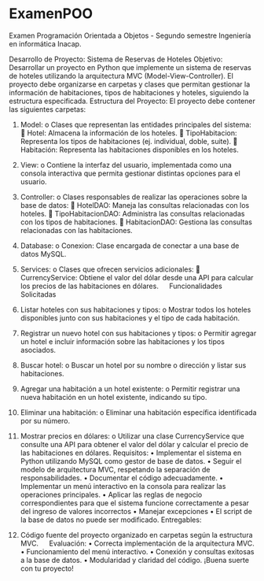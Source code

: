 # ExamenPOO
Examen Programación Orientada a Objetos -  Segundo semestre Ingeniería en informática Inacap.

Desarrollo de Proyecto: Sistema de Reservas de Hoteles
Objetivo:
Desarrollar un proyecto en Python que implemente un sistema de reservas de hoteles utilizando la arquitectura MVC (Model-View-Controller). El proyecto debe organizarse en carpetas y clases que permitan gestionar la información de habitaciones, tipos de habitaciones y hoteles, siguiendo la estructura especificada.
Estructura del Proyecto:
El proyecto debe contener las siguientes carpetas:
1.	Model:
o	Clases que representan las entidades principales del sistema:
	Hotel: Almacena la información de los hoteles.
	TipoHabitacion: Representa los tipos de habitaciones (ej. individual, doble, suite).
	Habitación: Representa las habitaciones disponibles en los hoteles.
2.	View:
o	Contiene la interfaz del usuario, implementada como una consola interactiva que permita gestionar distintas opciones para el usuario.

3.	Controller:
o	Clases responsables de realizar las operaciones sobre la base de datos:
	HotelDAO: Maneja las consultas relacionadas con los hoteles.
	TipoHabitacionDAO: Administra las consultas relacionadas con los tipos de habitaciones.
	HabitacionDAO: Gestiona las consultas relacionadas con las habitaciones.
4.	Database:
o	Conexion: Clase encargada de conectar a una base de datos MySQL.
5.	Services:
o	Clases que ofrecen servicios adicionales:
	CurrencyService: Obtiene el valor del dólar desde una API para calcular los precios de las habitaciones en dólares.
 
Funcionalidades Solicitadas
1.	Listar hoteles con sus habitaciones y tipos:
o	Mostrar todos los hoteles disponibles junto con sus habitaciones y el tipo de cada habitación.
2.	Registrar un nuevo hotel con sus habitaciones y tipos:
o	Permitir agregar un hotel e incluir información sobre las habitaciones y los tipos asociados.
3.	Buscar hotel:
o	Buscar un hotel por su nombre o dirección y listar sus habitaciones.
4.	Agregar una habitación a un hotel existente:
o	Permitir registrar una nueva habitación en un hotel existente, indicando su tipo.
5.	Eliminar una habitación:
o	Eliminar una habitación específica identificada por su número.
6.	Mostrar precios en dólares:
o	Utilizar una clase CurrencyService que consulte una API para obtener el valor del dólar y calcular el precio de las habitaciones en dólares.
Requisitos:
•	Implementar el sistema en Python utilizando MySQL como gestor de base de datos.
•	Seguir el modelo de arquitectura MVC, respetando la separación de responsabilidades.
•	Documentar el código adecuadamente.
•	Implementar un menú interactivo en la consola para realizar las operaciones principales.
•	Aplicar las reglas de negocio correspondientes para que el sistema funcione correctamente a pesar del ingreso de valores incorrectos
•	Manejar excepciones 
•	El script de la base de datos no puede ser modificado.
Entregables:
1.	Código fuente del proyecto organizado en carpetas según la estructura MVC.
 
Evaluación:
•	Correcta implementación de la arquitectura MVC.
•	Funcionamiento del menú interactivo.
•	Conexión y consultas exitosas a la base de datos.
•	Modularidad y claridad del código.
¡Buena suerte con tu proyecto!
